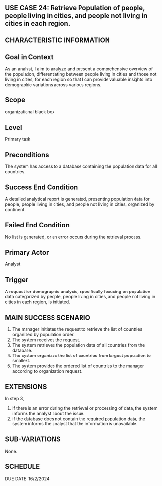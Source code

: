 USE CASE 24: Retrieve Population of people, people living in cities, and people not living in cities in each region.
-------------------------------------------------------------------------------------------------------------------------------

CHARACTERISTIC INFORMATION
------------------------------------------------------------------

Goal in Context
---------------------------------

As an analyst, I aim to analyze and present a comprehensive overview of the population, differentiating between people living in cities and those not living in cities, for each region so that I can provide valuable insights into demographic variations across various regions.


Scope
---------------------------------

organizational black box


Level
---------------------------------

Primary task


Preconditions
---------------------------------

The system has access to a database containing the population data for all countries.

Success End Condition
---------------------------------

A detailed analytical report is generated, presenting population data for people, people living in cities, and people not living in cities, organized by continent.

Failed End Condition
---------------------------------

No list is generated, or an error occurs during the retrieval process.

Primary Actor
---------------------------------

Analyst


Trigger  
---------------------------------

A request for demographic analysis, specifically focusing on population data categorized by people, people living in cities, and people not living in cities in each region, is initiated.



MAIN SUCCESS SCENARIO
---------------------------------

1. The manager initiates the request to retrieve the list of countries organized by population order.
2. The system receives the request.
3. The system retrieves the population data of all countries from the database.
4. The system organizes the list of countries from largest population to smallest.
5. The system provides the ordered list of countries to the manager according to organization request. 


EXTENSIONS
---------------------------------

In step 3,

1. if there is an error during the retrieval or processing of data, the system informs the analyst about the issue.
2. if the database does not contain the required population data, the system informs the analyst that the information is unavailable.


SUB-VARIATIONS
---------------------------------

None.

SCHEDULE
---------------------------------

DUE DATE: 16/2/2024
